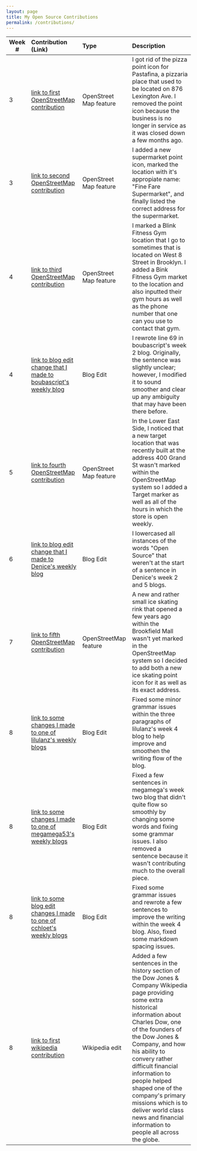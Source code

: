 ```yaml
---
layout: page
title: My Open Source Contributions
permalink: /contributions/
---
```


<!--
The first column, Contribution, must be a hyperlink to the actual contribution,
such as the Wikipedia edit or pull request, etc., with a suitable name.
Type of the contribution should be "Wikipedia edit", "OpenStreet Map feature",
"Project Documentation", "Project Code", "Blog Edit", etc.

The Description should include a brief summary of what you did.

Replace the first row below with your contribution and add new ones below it
following the same syntax.

-->





| Week #       | Contribution (Link)  | Type  | Description |
|---|:---|:---|:---|
|   3    |  [link to first OpenStreetMap contribution](https://www.openstreetmap.org/changeset/81082711)   |  OpenStreet Map feature   |   I got rid of the pizza point icon for Pastafina, a pizzaria place that used to be located on 876 Lexington Ave. I removed the point icon because the business is no longer in service as it was closed down a few months ago.   |
|  3   |  [link to second OpenStreetMap contribution](https://www.openstreetmap.org/changeset/81083091)   |  OpenStreet Map feature   |   I added a new supermarket point icon, marked the location with it's appropiate name: "Fine Fare Supermarket", and finally listed the correct address for the supermarket.   |
| 4   |[link to third OpenStreetMap contribution](https://www.openstreetmap.org/changeset/81376856)| OpenStreet Map feature|I marked a Blink Fitness Gym location that I go to sometimes that is located on West 8 Street in Brooklyn. I added a Bink Fitness Gym market to the location and also inputted their gym hours as well as the phone number that one can you use to contact that gym.|
|   4   |[link to blog edit change that I made to boubascript's weekly blog](https://github.com/hunter-college-ossd-spr-2020/boubascript-weekly/pull/1/files)| Blog Edit| I rewrote line 69 in boubascript's week 2 blog. Originally, the sentence was slightly unclear; however, I modified it to sound smoother and clear up any ambiguity that may have been there before.|
| 5 | [link to fourth OpenStreetMap contribution](https://www.openstreetmap.org/edit#map=19/40.71621/-73.98700)|OpenStreet Map feature|In the Lower East Side, I noticed that a new target location that was recently built at the address 400 Grand St wasn't marked within the OpenStreetMap system so I added a Target marker as well as all of the hours in which the store is open weekly.|
| 6|[link to blog edit change that I made to Denice's weekly blog](https://github.com/hunter-college-ossd-spr-2020/deniceysv-weekly/pull/2)| Blog Edit | I lowercased all instances of the words "Open Source" that weren't at the start of a sentence in Denice's week 2 and 5 blogs.|
| 7 |[link to fifth OpenStreetMap contribution](https://www.openstreetmap.org/edit?editor=id&changeset=82226214#map=19/40.71234/-74.01526) | OpenStreetMap feature |A new and rather small ice skating rink that opened a few years ago within the Brookfield Mall wasn't yet marked in the OpenStreetMap system so I decided to add both a new ice skating point icon for it as well as its exact address.|
|8|[link to some changes I made to one of lilulanz's weekly blogs](https://github.com/hunter-college-ossd-spr-2020/liulanz-weekly/pull/9)| Blog Edit |Fixed some minor grammar issues within the three paragraphs of lilulanz's week 4 blog to help improve and smoothen the writing flow of the blog.|
|8|[link to some changes I made to one of megamega53's weekly blogs](https://github.com/hunter-college-ossd-spr-2020/Megamega53-weekly/pull/9)| Blog Edit| Fixed a few sentences in megamega's week two blog that didn't quite flow so smoothly by changing some words and fixing some grammar issues. I also removed a sentence because it wasn't contributing much to the overall piece.|
|8|[link to some blog edit changes I made to one of cchloet's weekly blogs](https://github.com/hunter-college-ossd-spr-2020/cchloet-weekly/pull/9)|Blog Edit|Fixed some grammar issues and rewrote a few sentences to improve the writing within the week 4 blog. Also, fixed some markdown spacing issues. |
|8|[link to first wikipedia contribution](https://en.wikipedia.org/w/index.php?title=Dow_Jones_%26_Company&diff=prev&oldid=946361720)|Wikipedia edit|Added a few sentences in the history section of the Dow Jones & Company Wikipedia page providing some extra historical information about Charles Dow, one of the founders of the Dow Jones & Company, and how his ability to convery rather difficult financial information to people helped shaped one of the company's primary missions which is to deliver world class news and financial information to people all across the globe.|

